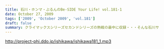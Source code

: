 ```yaml
---
title: 石川・ホンマ・ぶるんのBe-SIDE Your Life! vol.181-1
date: October 27, 2009
tags: ['2009', 'October 2009', 'vol.181']
draft: false
summary: クライマックスシリーズセカンドシリーズの熱戦の最中に収録・・・そんな石川サン・ホンマサンも野球に興じていたようで・・・NAMAE
---
```


http://project-phi.ddo.jp/ishikawa/ishikawa181_1.mp3